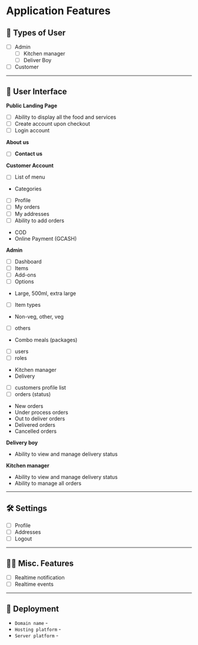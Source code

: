 # Application Features

## 👱 Types of User

- [ ] Admin
	- [ ] Kitchen manager
	- [ ] Deliver Boy
- [ ] Customer

----

## 👱 User Interface

 **Public Landing Page**

- [ ] Ability to display all the food and services
- [ ] Create account upon checkout
- [ ] Login account

 **About us**
- [ ] **Contact us**

 **Customer Account**
- [ ] List of menu 
- Categories
- [ ] Profile
- [ ] My orders
- [ ] My addresses
- [ ] Ability to add orders
- COD
- Online Payment (GCASH)

**Admin**
- [ ] Dashboard
- [ ] Items
- [ ] Add-ons
- [ ] Options
- Large, 500ml, extra large
- [ ] Item types
- Non-veg, other, veg
- [ ] others
- Combo meals (packages)
- [ ] users
- [ ] roles
- Kitchen manager
- Delivery
- [ ] customers profile list 
- [ ] orders (status)
- New orders
- Under process orders
- Out to deliver orders
- Delivered orders
- Cancelled orders

**Delivery boy**
- Ability to view and manage delivery status

**Kitchen manager**
- Ability to view and manage delivery status
- Ability to manage all orders

---

## 🛠️ Settings

- [ ] Profile
- [ ] Addresses
- [ ] Logout

---

## 👨‍🔬 Misc. Features

- [ ] Realtime notification
- [ ] Realtime events

----

## 🚀 Deployment

- `Domain name` -
- `Hosting platform` -
- `Server platform` -

